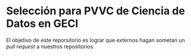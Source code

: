 # Selección para PVVC de Ciencia de Datos en GECI

El objetivo de este reporsitorio es lograr que externos hagan sometan un _pull request_ a nuestros repositorios.
